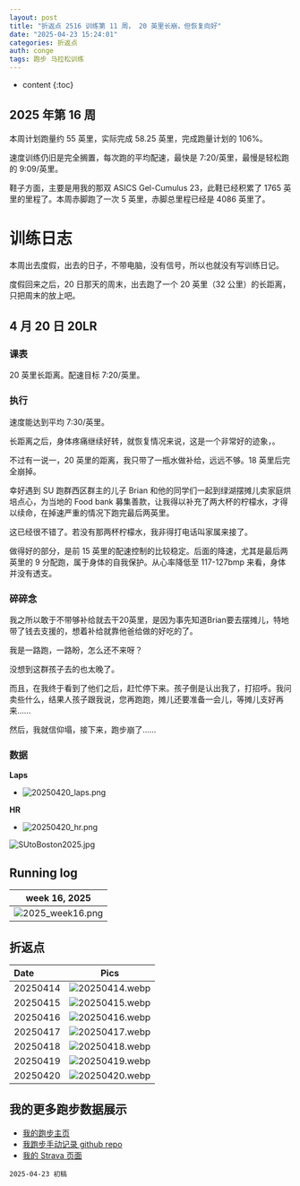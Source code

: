 ```yaml
---
layout: post
title: "折返点 2516 训练第 11 周， 20 英里长崩，但恢复向好"
date: "2025-04-23 15:24:01"
categories: 折返点 
auth: conge
tags: 跑步 马拉松训练 
---
```

* content
{:toc}

## 2025 年第 16 周

本周计划跑量约 55 英里，实际完成 58.25 英里，完成跑量计划的 106%。

速度训练仍旧是完全搁置，每次跑的平均配速，最快是 7:20/英里，最慢是轻松跑的 9:09/英里。





鞋子方面，主要是用我的那双 ASICS Gel-Cumulus 23，此鞋已经积累了 1765 英里的里程了。本周赤脚跑了一次 5 英里，赤脚总里程已经是 4086 英里了。

# 训练日志

本周出去度假，出去的日子，不带电脑，没有信号，所以也就没有写训练日记。

度假回来之后，20 日那天的周末，出去跑了一个 20 英里（32 公里）的长距离，只把周末的放上吧。

## 4 月 20 日 20LR

### 课表 

20 英里长距离。配速目标 7:20/英里。

### 执行

速度能达到平均 7:30/英里。

长距离之后，身体疼痛继续好转，就恢复情况来说，这是一个非常好的迹象，。

不过有一说一，20 英里的距离，我只带了一瓶水做补给，远远不够。18 英里后完全崩掉。

幸好遇到 SU 跑群西区群主的儿子 Brian 和他的同学们一起到绿湖摆摊儿卖家庭烘培点心，为当地的 Food bank 募集善款，让我得以补充了两大杯的柠檬水，才得以续命，在掉速严重的情况下跑完最后两英里。

这已经很不错了。若没有那两杯柠檬水，我非得打电话叫家属来接了。

做得好的部分，是前 15 英里的配速控制的比较稳定。后面的降速，尤其是最后两英里的 9 分配跑，属于身体的自我保护。从心率降低至 117-127bmp 来看，身体并没有透支。

### 碎碎念

我之所以敢于不带够补给就去干20英里，是因为事先知道Brian要去摆摊儿，特地带了钱去支援的，想着补给就靠他爸给做的好吃的了。

我是一路跑，一路盼，怎么还不来呀？

没想到这群孩子去的也太晚了。

而且，在我终于看到了他们之后，赶忙停下来。孩子倒是认出我了，打招呼。我问卖些什么，结果人孩子跟我说，您再跑跑，摊儿还要准备一会儿，等摊儿支好再来……

然后，我就信仰塌，接下来，跑步崩了……

### 数据

**Laps**

* ![20250420_laps.png](https://s2.loli.net/2025/04/24/XjJCDH89AdQpymV.png)

**HR**

* ![20250420_hr.png](https://s2.loli.net/2025/04/24/cLdW4Mh3fD98JnQ.png)

![SUtoBoston2025.jpg](https://s2.loli.net/2025/04/19/Eyr41mcoRgVtwSH.jpg)

## Running log

|                             week 16, 2025                              |
| :--------------------------------------------------------------------: |
| ![2025_week16.png](https://s2.loli.net/2025/04/24/WmGpbI4LxJFYONg.png) |

## 折返点

| Date     |                                Pics                                   |
| :------- | :-------------------------------------------------------------------: |
| 20250414 | ![20250414.webp](https://s2.loli.net/2025/04/24/6UEMVABSkZRc3fQ.webp) |
| 20250415 | ![20250415.webp](https://s2.loli.net/2025/04/24/93RvT8Z1ztsnKuM.webp) |
| 20250416 | ![20250416.webp](https://s2.loli.net/2025/04/24/qz8pfHbi3CPLmr5.webp) |
| 20250417 | ![20250417.webp](https://s2.loli.net/2025/04/24/C4doNBst6pV25lX.webp) |
| 20250418 | ![20250418.webp](https://s2.loli.net/2025/04/24/7YQIKvOqDbUdV8X.webp) |
| 20250419 | ![20250419.webp](https://s2.loli.net/2025/04/24/RhXmU8E7eA4qHa9.webp) |
| 20250420 | ![20250420.webp](https://s2.loli.net/2025/04/24/Rb7CAmPj3sKaiF1.webp) |

## 我的更多跑步数据展示

* [我的跑步主页](https://conge.livingwithfcs.org/running_page/)
* [我跑步手动记录 github repo](https://github.com/conge/RunningStreak)
* [我的 Strava 页面](https://www.strava.com/athletes/57680242)

```
2025-04-23 初稿
```
